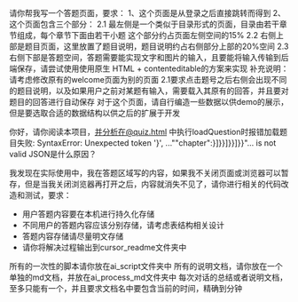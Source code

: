 请你帮我写一个答题页面，要求：
1、这个页面是从登录之后直接跳转而得到
2、这个页面包含三个部分：
2.1 最左侧是一个类似于目录形式的页面，目录由若干章节组成，每个章节下面由若干小题
这个部分约占页面左侧空间的15%
2.2 右侧上部是题目页面，这里放置了题目说明，题目说明约占右侧部分上部的20%空间
2.3 右侧下部是答题空间，答题需要能实现文字和图片的输入，且要能将输入传输到后端保存，请尝试使用使用原生 HTML + contenteditable的方案来实现
补充说明：
请考虑修改原有的welcome页面为别的页面
2.1要求点击题号之后右侧会出现不同的题目说明，以及如果用户之前对某题有输入，需要载入其原有的回答，并且要对题目的回答进行自动保存
对于这个页面，请自行编造一些数据以供demo的展示，但是要选取合适的数据结构以供之后的扩展于开发

你好，请你阅读本项目，并分析在@quiz.html 中执行loadQuestion时报错加载题目失败: SyntaxError: Unexpected token '}', ...""chapter":}]}}]}}]}}"... is not valid JSON是什么原因？

我发现在实际使用中，我在答题区域写的内容，如果我不关闭页面或浏览器可以暂存，但是当我关闭浏览器再打开之后，内容就消失不见了，请你进行相关的代码改造和测试，要求：
- 用户答题内容要在本机进行持久化存储
- 不同用户的答题内容应该分别存储，请考虑表结构相关设计
- 答题内容存储请尽量明文存储
- 请你将解决过程输出到cursor_readme文件夹中


所有的一次性的脚本请你放在ai_script文件夹中
所有的说明文档，请你放在一个单独的md文档，并放在ai_process_md文件夹中
每次对话的总结或者说明文档，至多只能有一个，并且要求文档名中要包含当前的时间，精确到分钟